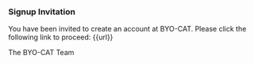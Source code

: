 ### Signup Invitation

You have been invited to create an account at BYO-CAT. Please click the following link to proceed: {{url}}

The BYO-CAT Team
